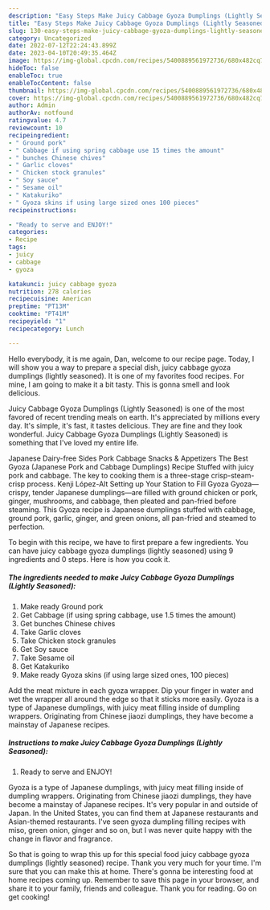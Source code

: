 ```yaml
---
description: "Easy Steps Make Juicy Cabbage Gyoza Dumplings (Lightly Seasoned) yang Delicious"
title: "Easy Steps Make Juicy Cabbage Gyoza Dumplings (Lightly Seasoned) yang Delicious"
slug: 130-easy-steps-make-juicy-cabbage-gyoza-dumplings-lightly-seasoned-yang-delicious
category: Uncategorized
date: 2022-07-12T22:24:43.899Z
date: 2023-04-10T20:49:35.464Z
image: https://img-global.cpcdn.com/recipes/5400889561972736/680x482cq70/juicy-cabbage-gyoza-dumplings-lightly-seasoned-recipe-main-photo.jpg
hideToc: false
enableToc: true
enableTocContent: false
thumbnail: https://img-global.cpcdn.com/recipes/5400889561972736/680x482cq70/juicy-cabbage-gyoza-dumplings-lightly-seasoned-recipe-main-photo.jpg
cover: https://img-global.cpcdn.com/recipes/5400889561972736/680x482cq70/juicy-cabbage-gyoza-dumplings-lightly-seasoned-recipe-main-photo.jpg
author: Admin
authorAv: notfound
ratingvalue: 4.7
reviewcount: 10
recipeingredient:
- " Ground pork"
- " Cabbage if using spring cabbage use 15 times the amount"
- " bunches Chinese chives"
- " Garlic cloves"
- " Chicken stock granules"
- " Soy sauce"
- " Sesame oil"
- " Katakuriko"
- " Gyoza skins if using large sized ones 100 pieces"
recipeinstructions:

- "Ready to serve and ENJOY!"
categories:
- Recipe
tags:
- juicy
- cabbage
- gyoza

katakunci: juicy cabbage gyoza 
nutrition: 278 calories
recipecuisine: American
preptime: "PT13M"
cooktime: "PT41M"
recipeyield: "1"
recipecategory: Lunch

---
```



Hello everybody, it is me again, Dan, welcome to our recipe page. Today, I will show you a way to prepare a special dish, juicy cabbage gyoza dumplings (lightly seasoned). It is one of my favorites food recipes. For mine, I am going to make it a bit tasty. This is gonna smell and look delicious.

Juicy Cabbage Gyoza Dumplings (Lightly Seasoned) is one of the most favored of recent trending meals on earth. It's appreciated by millions every day. It's simple, it's fast, it tastes delicious. They are fine and they look wonderful. Juicy Cabbage Gyoza Dumplings (Lightly Seasoned) is something that I've loved my entire life.

Japanese Dairy-free Sides Pork Cabbage Snacks &amp; Appetizers The Best Gyoza (Japanese Pork and Cabbage Dumplings) Recipe Stuffed with juicy pork and cabbage. The key to cooking them is a three-stage crisp-steam-crisp process. Kenji López-Alt Setting up Your Station to Fill Gyoza Gyoza—crispy, tender Japanese dumplings—are filled with ground chicken or pork, ginger, mushrooms, and cabbage, then pleated and pan-fried before steaming. This Gyoza recipe is Japanese dumplings stuffed with cabbage, ground pork, garlic, ginger, and green onions, all pan-fried and steamed to perfection.


To begin with this recipe, we have to first prepare a few ingredients. You can have juicy cabbage gyoza dumplings (lightly seasoned) using 9 ingredients and 0 steps. Here is how you cook it.

<!--inarticleads1-->

##### The ingredients needed to make Juicy Cabbage Gyoza Dumplings (Lightly Seasoned):

1. Make ready  Ground pork
1. Get  Cabbage (if using spring cabbage, use 1.5 times the amount)
1. Get  bunches Chinese chives
1. Take  Garlic cloves
1. Take  Chicken stock granules
1. Get  Soy sauce
1. Take  Sesame oil
1. Get  Katakuriko
1. Make ready  Gyoza skins (if using large sized ones, 100 pieces)


Add the meat mixture in each gyoza wrapper. Dip your finger in water and wet the wrapper all around the edge so that it sticks more easily. Gyoza is a type of Japanese dumplings, with juicy meat filling inside of dumpling wrappers. Originating from Chinese jiaozi dumplings, they have become a mainstay of Japanese recipes. 

<!--inarticleads2-->

##### Instructions to make Juicy Cabbage Gyoza Dumplings (Lightly Seasoned):


1. Ready to serve and ENJOY!

Gyoza is a type of Japanese dumplings, with juicy meat filling inside of dumpling wrappers. Originating from Chinese jiaozi dumplings, they have become a mainstay of Japanese recipes. It&#39;s very popular in and outside of Japan. In the United States, you can find them at Japanese restaurants and Asian-themed restaurants. I&#39;ve seen gyoza dumpling filling recipes with miso, green onion, ginger and so on, but I was never quite happy with the change in flavor and fragrance. 

So that is going to wrap this up for this special food juicy cabbage gyoza dumplings (lightly seasoned) recipe. Thank you very much for your time. I'm sure that you can make this at home. There's gonna be interesting food at home recipes coming up. Remember to save this page in your browser, and share it to your family, friends and colleague. Thank you for reading. Go on get cooking!
